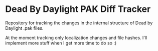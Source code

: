 # Dead By Daylight PAK Diff Tracker

Repository for tracking the changes in the internal structure of Dead by Daylight .pak files.  

At the moment tracking only localization changes and file hashes. I'll implement more stuff when I get more time to do so :)	
